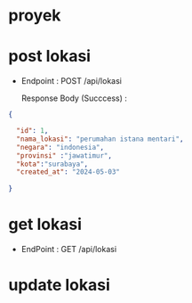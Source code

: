 # proyek

# post lokasi
- Endpoint : POST /api/lokasi

    Response Body (Succcess) :

```json
{

  "id": 1,
  "nama_lokasi": "perumahan istana mentari",
  "negara": "indonesia",
  "provinsi" :"jawatimur",
  "kota":"surabaya",
  "created_at": "2024-05-03"
  
}
```


# get lokasi
- EndPoint : GET /api/lokasi


# update lokasi




